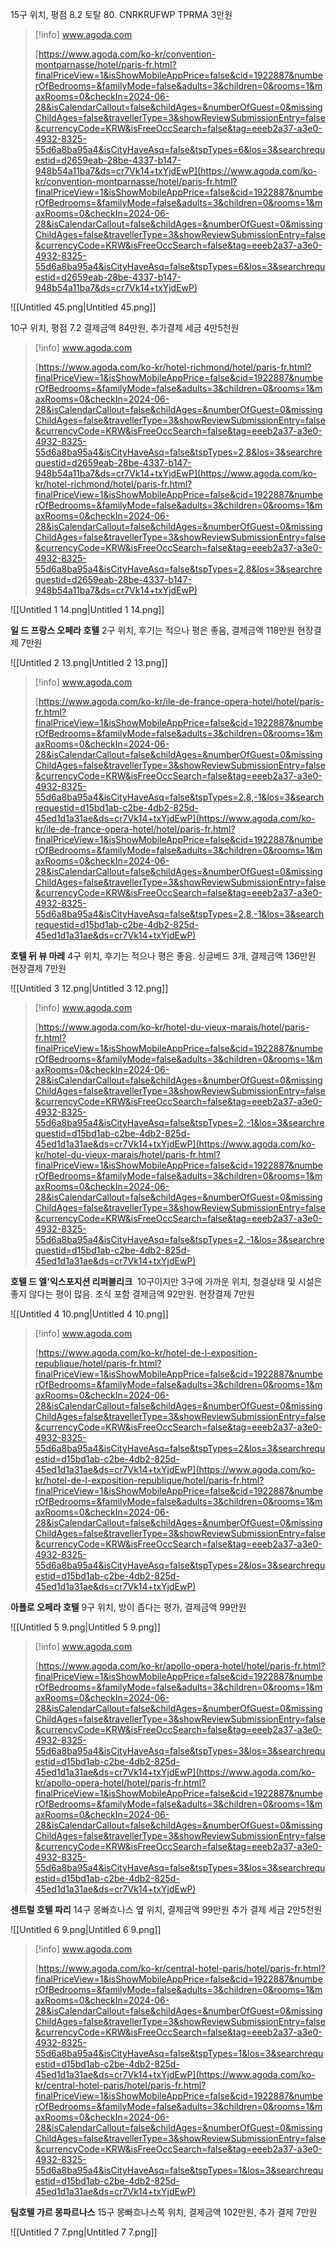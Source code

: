 15구 위치, 평점 8.2 토탈 80. CNRKRUFWP TPRMA 3만원

> [!info] www.agoda.com  
>  
> [https://www.agoda.com/ko-kr/convention-montparnasse/hotel/paris-fr.html?finalPriceView=1&isShowMobileAppPrice=false&cid=1922887&numberOfBedrooms=&familyMode=false&adults=3&children=0&rooms=1&maxRooms=0&checkIn=2024-06-28&isCalendarCallout=false&childAges=&numberOfGuest=0&missingChildAges=false&travellerType=3&showReviewSubmissionEntry=false&currencyCode=KRW&isFreeOccSearch=false&tag=eeeb2a37-a3e0-4932-8325-55d6a8ba95a4&isCityHaveAsq=false&tspTypes=6&los=3&searchrequestid=d2659eab-28be-4337-b147-948b54a11ba7&ds=cr7Vk14+txYjdEwP](https://www.agoda.com/ko-kr/convention-montparnasse/hotel/paris-fr.html?finalPriceView=1&isShowMobileAppPrice=false&cid=1922887&numberOfBedrooms=&familyMode=false&adults=3&children=0&rooms=1&maxRooms=0&checkIn=2024-06-28&isCalendarCallout=false&childAges=&numberOfGuest=0&missingChildAges=false&travellerType=3&showReviewSubmissionEntry=false&currencyCode=KRW&isFreeOccSearch=false&tag=eeeb2a37-a3e0-4932-8325-55d6a8ba95a4&isCityHaveAsq=false&tspTypes=6&los=3&searchrequestid=d2659eab-28be-4337-b147-948b54a11ba7&ds=cr7Vk14+txYjdEwP)  

[](https://www.notion.soundefined)

![[Untitled 45.png|Untitled 45.png]]

10구 위치, 평점 7.2 결제금액 84만원, 추가결제 세금 4만5천원

> [!info] www.agoda.com  
>  
> [https://www.agoda.com/ko-kr/hotel-richmond/hotel/paris-fr.html?finalPriceView=1&isShowMobileAppPrice=false&cid=1922887&numberOfBedrooms=&familyMode=false&adults=3&children=0&rooms=1&maxRooms=0&checkIn=2024-06-28&isCalendarCallout=false&childAges=&numberOfGuest=0&missingChildAges=false&travellerType=3&showReviewSubmissionEntry=false&currencyCode=KRW&isFreeOccSearch=false&tag=eeeb2a37-a3e0-4932-8325-55d6a8ba95a4&isCityHaveAsq=false&tspTypes=2,8&los=3&searchrequestid=d2659eab-28be-4337-b147-948b54a11ba7&ds=cr7Vk14+txYjdEwP](https://www.agoda.com/ko-kr/hotel-richmond/hotel/paris-fr.html?finalPriceView=1&isShowMobileAppPrice=false&cid=1922887&numberOfBedrooms=&familyMode=false&adults=3&children=0&rooms=1&maxRooms=0&checkIn=2024-06-28&isCalendarCallout=false&childAges=&numberOfGuest=0&missingChildAges=false&travellerType=3&showReviewSubmissionEntry=false&currencyCode=KRW&isFreeOccSearch=false&tag=eeeb2a37-a3e0-4932-8325-55d6a8ba95a4&isCityHaveAsq=false&tspTypes=2,8&los=3&searchrequestid=d2659eab-28be-4337-b147-948b54a11ba7&ds=cr7Vk14+txYjdEwP)  

![[Untitled 1 14.png|Untitled 1 14.png]]

  

**일 드 프랑스 오페라 호텔** 2구 위치, 후기는 적으나 평은 좋음, 결제금액 118만원 현장결제 7만원

![[Untitled 2 13.png|Untitled 2 13.png]]

> [!info] www.agoda.com  
>  
> [https://www.agoda.com/ko-kr/ile-de-france-opera-hotel/hotel/paris-fr.html?finalPriceView=1&isShowMobileAppPrice=false&cid=1922887&numberOfBedrooms=&familyMode=false&adults=3&children=0&rooms=1&maxRooms=0&checkIn=2024-06-28&isCalendarCallout=false&childAges=&numberOfGuest=0&missingChildAges=false&travellerType=3&showReviewSubmissionEntry=false&currencyCode=KRW&isFreeOccSearch=false&tag=eeeb2a37-a3e0-4932-8325-55d6a8ba95a4&isCityHaveAsq=false&tspTypes=2,8,-1&los=3&searchrequestid=d15bd1ab-c2be-4db2-825d-45ed1d1a31ae&ds=cr7Vk14+txYjdEwP](https://www.agoda.com/ko-kr/ile-de-france-opera-hotel/hotel/paris-fr.html?finalPriceView=1&isShowMobileAppPrice=false&cid=1922887&numberOfBedrooms=&familyMode=false&adults=3&children=0&rooms=1&maxRooms=0&checkIn=2024-06-28&isCalendarCallout=false&childAges=&numberOfGuest=0&missingChildAges=false&travellerType=3&showReviewSubmissionEntry=false&currencyCode=KRW&isFreeOccSearch=false&tag=eeeb2a37-a3e0-4932-8325-55d6a8ba95a4&isCityHaveAsq=false&tspTypes=2,8,-1&los=3&searchrequestid=d15bd1ab-c2be-4db2-825d-45ed1d1a31ae&ds=cr7Vk14+txYjdEwP)  

  

**호텔 뒤 뷰 마레** 4구 위치, 후기는 적으나 평은 좋음. 싱글베드 3개, 결제금액 136만원 현장결제 7만원

![[Untitled 3 12.png|Untitled 3 12.png]]

> [!info] www.agoda.com  
>  
> [https://www.agoda.com/ko-kr/hotel-du-vieux-marais/hotel/paris-fr.html?finalPriceView=1&isShowMobileAppPrice=false&cid=1922887&numberOfBedrooms=&familyMode=false&adults=3&children=0&rooms=1&maxRooms=0&checkIn=2024-06-28&isCalendarCallout=false&childAges=&numberOfGuest=0&missingChildAges=false&travellerType=3&showReviewSubmissionEntry=false&currencyCode=KRW&isFreeOccSearch=false&tag=eeeb2a37-a3e0-4932-8325-55d6a8ba95a4&isCityHaveAsq=false&tspTypes=2,-1&los=3&searchrequestid=d15bd1ab-c2be-4db2-825d-45ed1d1a31ae&ds=cr7Vk14+txYjdEwP](https://www.agoda.com/ko-kr/hotel-du-vieux-marais/hotel/paris-fr.html?finalPriceView=1&isShowMobileAppPrice=false&cid=1922887&numberOfBedrooms=&familyMode=false&adults=3&children=0&rooms=1&maxRooms=0&checkIn=2024-06-28&isCalendarCallout=false&childAges=&numberOfGuest=0&missingChildAges=false&travellerType=3&showReviewSubmissionEntry=false&currencyCode=KRW&isFreeOccSearch=false&tag=eeeb2a37-a3e0-4932-8325-55d6a8ba95a4&isCityHaveAsq=false&tspTypes=2,-1&los=3&searchrequestid=d15bd1ab-c2be-4db2-825d-45ed1d1a31ae&ds=cr7Vk14+txYjdEwP)  

  

**호텔 드 엘'익스포지션 리퍼블리크**  10구이지만 3구에 가까운 위치, 청결상태 및 시설은 좋지 않다는 평이 많음. 조식 포함 결제금액 92만원. 현장결제 7만원

![[Untitled 4 10.png|Untitled 4 10.png]]

> [!info] www.agoda.com  
>  
> [https://www.agoda.com/ko-kr/hotel-de-l-exposition-republique/hotel/paris-fr.html?finalPriceView=1&isShowMobileAppPrice=false&cid=1922887&numberOfBedrooms=&familyMode=false&adults=3&children=0&rooms=1&maxRooms=0&checkIn=2024-06-28&isCalendarCallout=false&childAges=&numberOfGuest=0&missingChildAges=false&travellerType=3&showReviewSubmissionEntry=false&currencyCode=KRW&isFreeOccSearch=false&tag=eeeb2a37-a3e0-4932-8325-55d6a8ba95a4&isCityHaveAsq=false&tspTypes=2&los=3&searchrequestid=d15bd1ab-c2be-4db2-825d-45ed1d1a31ae&ds=cr7Vk14+txYjdEwP](https://www.agoda.com/ko-kr/hotel-de-l-exposition-republique/hotel/paris-fr.html?finalPriceView=1&isShowMobileAppPrice=false&cid=1922887&numberOfBedrooms=&familyMode=false&adults=3&children=0&rooms=1&maxRooms=0&checkIn=2024-06-28&isCalendarCallout=false&childAges=&numberOfGuest=0&missingChildAges=false&travellerType=3&showReviewSubmissionEntry=false&currencyCode=KRW&isFreeOccSearch=false&tag=eeeb2a37-a3e0-4932-8325-55d6a8ba95a4&isCityHaveAsq=false&tspTypes=2&los=3&searchrequestid=d15bd1ab-c2be-4db2-825d-45ed1d1a31ae&ds=cr7Vk14+txYjdEwP)  

  

**아폴로 오페라 호텔** 9구 위치, 방이 좁다는 평가, 결제금액 99만원  
  

![[Untitled 5 9.png|Untitled 5 9.png]]

> [!info] www.agoda.com  
>  
> [https://www.agoda.com/ko-kr/apollo-opera-hotel/hotel/paris-fr.html?finalPriceView=1&isShowMobileAppPrice=false&cid=1922887&numberOfBedrooms=&familyMode=false&adults=3&children=0&rooms=1&maxRooms=0&checkIn=2024-06-28&isCalendarCallout=false&childAges=&numberOfGuest=0&missingChildAges=false&travellerType=3&showReviewSubmissionEntry=false&currencyCode=KRW&isFreeOccSearch=false&tag=eeeb2a37-a3e0-4932-8325-55d6a8ba95a4&isCityHaveAsq=false&tspTypes=3&los=3&searchrequestid=d15bd1ab-c2be-4db2-825d-45ed1d1a31ae&ds=cr7Vk14+txYjdEwP](https://www.agoda.com/ko-kr/apollo-opera-hotel/hotel/paris-fr.html?finalPriceView=1&isShowMobileAppPrice=false&cid=1922887&numberOfBedrooms=&familyMode=false&adults=3&children=0&rooms=1&maxRooms=0&checkIn=2024-06-28&isCalendarCallout=false&childAges=&numberOfGuest=0&missingChildAges=false&travellerType=3&showReviewSubmissionEntry=false&currencyCode=KRW&isFreeOccSearch=false&tag=eeeb2a37-a3e0-4932-8325-55d6a8ba95a4&isCityHaveAsq=false&tspTypes=3&los=3&searchrequestid=d15bd1ab-c2be-4db2-825d-45ed1d1a31ae&ds=cr7Vk14+txYjdEwP)  

  

**센트럴 호텔 파리** 14구 몽빠흐나스 옆 위치, 결제금액 99만원 추가 결제 세금 2만5천원

![[Untitled 6 9.png|Untitled 6 9.png]]

> [!info] www.agoda.com  
>  
> [https://www.agoda.com/ko-kr/central-hotel-paris/hotel/paris-fr.html?finalPriceView=1&isShowMobileAppPrice=false&cid=1922887&numberOfBedrooms=&familyMode=false&adults=3&children=0&rooms=1&maxRooms=0&checkIn=2024-06-28&isCalendarCallout=false&childAges=&numberOfGuest=0&missingChildAges=false&travellerType=3&showReviewSubmissionEntry=false&currencyCode=KRW&isFreeOccSearch=false&tag=eeeb2a37-a3e0-4932-8325-55d6a8ba95a4&isCityHaveAsq=false&tspTypes=1&los=3&searchrequestid=d15bd1ab-c2be-4db2-825d-45ed1d1a31ae&ds=cr7Vk14+txYjdEwP](https://www.agoda.com/ko-kr/central-hotel-paris/hotel/paris-fr.html?finalPriceView=1&isShowMobileAppPrice=false&cid=1922887&numberOfBedrooms=&familyMode=false&adults=3&children=0&rooms=1&maxRooms=0&checkIn=2024-06-28&isCalendarCallout=false&childAges=&numberOfGuest=0&missingChildAges=false&travellerType=3&showReviewSubmissionEntry=false&currencyCode=KRW&isFreeOccSearch=false&tag=eeeb2a37-a3e0-4932-8325-55d6a8ba95a4&isCityHaveAsq=false&tspTypes=1&los=3&searchrequestid=d15bd1ab-c2be-4db2-825d-45ed1d1a31ae&ds=cr7Vk14+txYjdEwP)  

  

**팀호텔 가르 몽파르나스** 15구 몽빠흐나스쪽 위치, 결제금액 102만원, 추가 결제 7만원

![[Untitled 7 7.png|Untitled 7 7.png]]